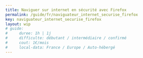 ```yaml
---
title: Naviguer sur internet en sécurité avec Firefox
permalink: /guide/fr/naviguateur_internet_securise_firefox
key: naviguateur_internet_securise_firefox
layout: wip
# guide:
#     duree: 1h | 1j 
#     difficulte: débutant / intermédiaire / confirmé
#     cout: 1€/mois
#     local-data: France / Europe / Auto-hébergé
---
```



